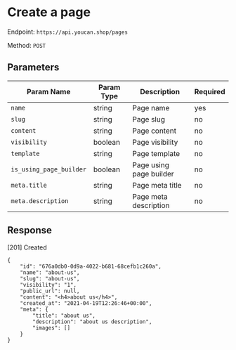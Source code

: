 # Create a page

Endpoint: `https://api.youcan.shop/pages` 

Method: `POST`

## Parameters

| Param Name     | Param Type | Description                  | Required |
| -------------- | ---------- | -----------------------------| -------- |
| `name`         | string     | Page name                    | yes      |
| `slug`         | string     | Page slug                    | no       |
| `content`      | string     | Page content                 | no       |
| `visibility`   | boolean    | Page visibility              | no       |
| `template`     | string     | Page template                | no       |
| `is_using_page_builder`     | boolean  | Page using page builder  | no    |
| `meta.title`         | string     | Page meta title        | no       |
| `meta.description`   | string     | Page meta description  | no       |

## Response

[201] Created

```
{
    "id": "676a0db0-0d9a-4022-b681-68cefb1c260a",
    "name": "about-us",
    "slug": "about-us",
    "visibility": "1",
    "public_url": null,
    "content": "<h4>about us</h4>",
    "created_at": "2021-04-19T12:26:46+00:00",
    "meta": {
        "title": "about us",
        "description": "about us description",
        "images": []
    }
}
```
